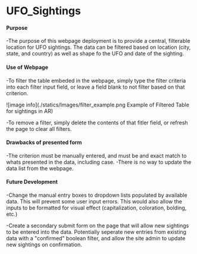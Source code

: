 # UFO_Sightings

#### Purpose
-The purpose of this webpage deployment is to provide a central, filterable location for UFO sightings. The data can be filtered based on location (city, state, and country) as well as shape fo the UFO and date of the sighting.

#### Use of Webpage
-To filter the table embeded in the webpage, simply type the filter criteria into each filter input field, or leave a field blank to not filter based on that criterion.

![image info](./statics/Images/filter_example.png Example of Filtered Table for sightings in AR)

-To remove a filter, simply delete the contents of that fitler field, or refresh the page to clear all filters.

#### Drawbacks of presented form
-The criterion must be manually entered, and must be and exact match to whats presented in the data, including case.
-There is no way to update the data list from the webpage.

#### Future Development
-Change the manual entry boxes to dropdown lists populated by available data. This will prevent some user input errors. This would also allow the inputs to be formatted for visual effect (capitalization, coloration, bolding, etc.)

-Create a secondary submit form on the page that will allow new sightings to be entered into the data. Potentially seperate new entries from existing data with a "confirmed" boolean filter, and allow the site admin to update new sightings on confirmation.
